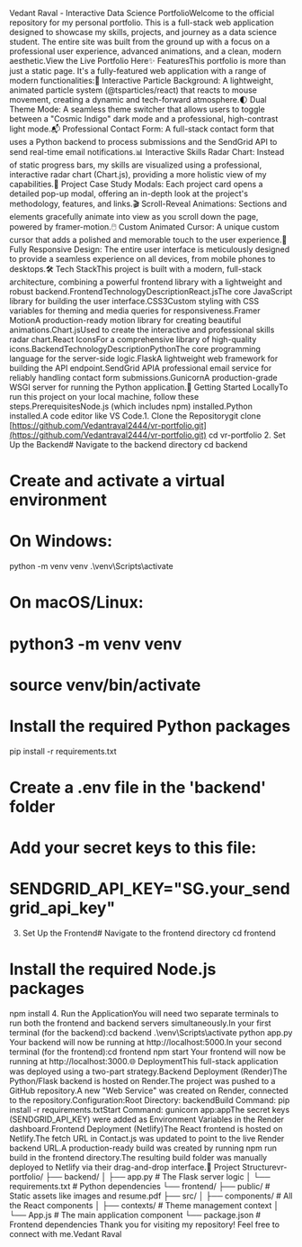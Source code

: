 Vedant Raval - Interactive Data Science PortfolioWelcome to the official repository for my personal portfolio. This is a full-stack web application designed to showcase my skills, projects, and journey as a data science student. The entire site was built from the ground up with a focus on a professional user experience, advanced animations, and a clean, modern aesthetic.View the Live Portfolio Here✨ FeaturesThis portfolio is more than just a static page. It's a fully-featured web application with a range of modern functionalities:🌌 Interactive Particle Background: A lightweight, animated particle system (@tsparticles/react) that reacts to mouse movement, creating a dynamic and tech-forward atmosphere.🌓 Dual Theme Mode: A seamless theme switcher that allows users to toggle between a "Cosmic Indigo" dark mode and a professional, high-contrast light mode.📬 Professional Contact Form: A full-stack contact form that uses a Python backend to process submissions and the SendGrid API to send real-time email notifications.📊 Interactive Skills Radar Chart: Instead of static progress bars, my skills are visualized using a professional, interactive radar chart (Chart.js), providing a more holistic view of my capabilities.💼 Project Case Study Modals: Each project card opens a detailed pop-up modal, offering an in-depth look at the project's methodology, features, and links.🎬 Scroll-Reveal Animations: Sections and elements gracefully animate into view as you scroll down the page, powered by framer-motion.🖱️ Custom Animated Cursor: A unique custom cursor that adds a polished and memorable touch to the user experience.📱 Fully Responsive Design: The entire user interface is meticulously designed to provide a seamless experience on all devices, from mobile phones to desktops.🛠️ Tech StackThis project is built with a modern, full-stack architecture, combining a powerful frontend library with a lightweight and robust backend.FrontendTechnologyDescriptionReact.jsThe core JavaScript library for building the user interface.CSS3Custom styling with CSS variables for theming and media queries for responsiveness.Framer MotionA production-ready motion library for creating beautiful animations.Chart.jsUsed to create the interactive and professional skills radar chart.React IconsFor a comprehensive library of high-quality icons.BackendTechnologyDescriptionPythonThe core programming language for the server-side logic.FlaskA lightweight web framework for building the API endpoint.SendGrid APIA professional email service for reliably handling contact form submissions.GunicornA production-grade WSGI server for running the Python application.🚀 Getting Started LocallyTo run this project on your local machine, follow these steps.PrerequisitesNode.js (which includes npm) installed.Python installed.A code editor like VS Code.1. Clone the Repositorygit clone [https://github.com/Vedantraval2444/vr-portfolio.git](https://github.com/Vedantraval2444/vr-portfolio.git)
cd vr-portfolio
2. Set Up the Backend# Navigate to the backend directory
cd backend

# Create and activate a virtual environment
# On Windows:
python -m venv venv
.\venv\Scripts\activate

# On macOS/Linux:
# python3 -m venv venv
# source venv/bin/activate

# Install the required Python packages
pip install -r requirements.txt

# Create a .env file in the 'backend' folder
# Add your secret keys to this file:
# SENDGRID_API_KEY="SG.your_sendgrid_api_key"
3. Set Up the Frontend# Navigate to the frontend directory
cd frontend

# Install the required Node.js packages
npm install
4. Run the ApplicationYou will need two separate terminals to run both the frontend and backend servers simultaneously.In your first terminal (for the backend):cd backend
.\venv\Scripts\activate
python app.py
Your backend will now be running at http://localhost:5000.In your second terminal (for the frontend):cd frontend
npm start
Your frontend will now be running at http://localhost:3000.🌐 DeploymentThis full-stack application was deployed using a two-part strategy.Backend Deployment (Render)The Python/Flask backend is hosted on Render.The project was pushed to a GitHub repository.A new "Web Service" was created on Render, connected to the repository.Configuration:Root Directory: backendBuild Command: pip install -r requirements.txtStart Command: gunicorn app:appThe secret keys (SENDGRID_API_KEY) were added as Environment Variables in the Render dashboard.Frontend Deployment (Netlify)The React frontend is hosted on Netlify.The fetch URL in Contact.js was updated to point to the live Render backend URL.A production-ready build was created by running npm run build in the frontend directory.The resulting build folder was manually deployed to Netlify via their drag-and-drop interface.📂 Project Structurevr-portfolio/
├── backend/
│   ├── app.py          # The Flask server logic
│   └── requirements.txt  # Python dependencies
└── frontend/
    ├── public/         # Static assets like images and resume.pdf
    ├── src/
    │   ├── components/   # All the React components
    │   ├── contexts/     # Theme management context
    │   └── App.js        # The main application component
    └── package.json    # Frontend dependencies
Thank you for visiting my repository! Feel free to connect with me.Vedant Raval
